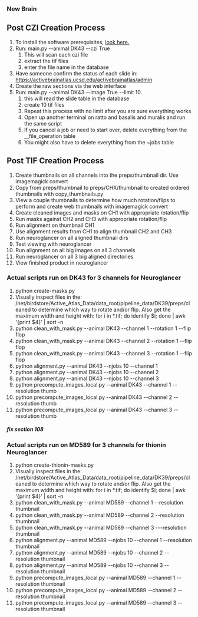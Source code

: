 ### New Brain
## Post CZI Creation Process
1. To install the software prerequisites, [look here.](README.md)
1. Run: main.py --animal DK43 --czi True
    1. This will scan each czi file
    2. extract the tif files
    3. enter the file name in the database
1. Have someone confirm the status of each slide in: https://activebrainatlas.ucsd.edu/activebrainatlas/admin
1. Create the raw sections via the web interface
1. Run: main.py --animal DK43 --image True --limit 10. 
    1. this will read the slide table in the database
    1. create 10 tif files
    1. Repeat this process with no limit after you are sure everything works
    1. Open up another terminal on ratto and basalis and muralis and run the same script
    1. If you cancel a job or need to start over, delete everything from the __file_operation table
    1. You might also have to delete everything from the ~jobs table

## Post TIF Creation Process
1. Create thumbnails on all channels into the preps/thumbnail dir. Use imagemagick convert
1. Copy from preps/thumbnail to preps/CHX/thumbnail to created ordered thumbnails with copy_thumbnails.py
1. View a couple thumbnails to determine how much rotation/flips to perform and create web thumbnails with imagemagick convert
1. Create cleaned images and masks on CH1 with appropriate rotation/flip 
1. Run masks against CH2 and CH3  with appropriate rotation/flip
1. Run alignment on thumbnail CH1 
1. Use alignment results from CH1 to align thumbnail CH2 and CH3
1. Run neuroglancer on all aligned thumbnail dirs
1. Test viewing with neuroglancer
1. Run alignment on all big images on all 3 channels
1. Run neuroglancer on all 3 big aligned directories
1. View finished product in neuroglancer

### Actual scripts run on DK43 for 3 channels for Neuroglancer

1. python create-masks.py 
1. Visually inspect files in the: /net/birdstore/Active_Atlas_Data/data_root/pipeline_data/DK39/preps/cleaned
to determine which way to rotate and/or flip. Also get the maximum width and height with:
for i in *.tif; do identify $i; done | awk '{print $4}' | sort -n
1. python clean_with_mask.py --animal DK43 --channel 1 --rotation 1 --flip flop
1. python clean_with_mask.py --animal DK43 --channel 2 --rotation 1 --flip flop
1. python clean_with_mask.py --animal DK43 --channel 3 --rotation 1 --flip flop
1. python alignment.py --animal DK43 --njobs 10 --channel 1
1. python alignment.py --animal DK43 --njobs 10 --channel 2
1. python alignment.py --animal DK43 --njobs 10 --channel 3
1. python precompute_images_local.py --animal DK43 --channel 1 --resolution thumb
1. python precompute_images_local.py --animal DK43 --channel 2 --resolution thumb
1. python precompute_images_local.py --animal DK43 --channel 3 --resolution thumb

##### fix section 108

### Actual scripts run on MD589 for 3 channels for thionin Neuroglancer

1. python create-thionin-masks.py
1. Visually inspect files in the: /net/birdstore/Active_Atlas_Data/data_root/pipeline_data/DK39/preps/cleaned
to determine which way to rotate and/or flip. Also get the maximum width and height with:
for i in *.tif; do identify $i; done | awk '{print $4}' | sort -n
1. python clean_with_mask.py --animal MD589 --channel 1  --resolution thumbnail
1. python clean_with_mask.py --animal MD589 --channel 2  --resolution thumbnail
1. python clean_with_mask.py --animal MD589 --channel 3  ---resolution thumbnail
1. python alignment.py --animal MD589 --njobs 10 --channel 1 --resolution thumbnail
1. python alignment.py --animal MD589 --njobs 10 --channel 2 --resolution thumbnail
1. python alignment.py --animal MD589 --njobs 10 --channel 3 --resolution thumbnail
1. python precompute_images_local.py --animal MD589 --channel 1 --resolution thumbnail
1. python precompute_images_local.py --animal MD589 --channel 2 --resolution thumbnail
1. python precompute_images_local.py --animal MD589 --channel 3 --resolution thumbnail
